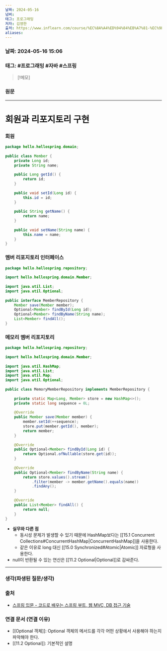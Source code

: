 ```yaml
---
날짜: 2024-05-16
넘버: 
태그: 프로그래밍
저자: 김영한
출처: https://www.inflearn.com/course/%EC%8A%A4%ED%94%84%EB%A7%81-%EC%9E%85%EB%AC%B8-%EC%8A%A4%ED%94%84%EB%A7%81%EB%B6%80%ED%8A%B8
aliases:
---
```

### 날짜:  2024-05-16 15:06

### 태그: #프로그래밍 #자바 #스프링

>[!메모]
>

### 원문
---
# 회원과 리포지토리 구현
### 회원
```java
package hello.hellospring.domain;  
  
public class Member {  
	private Long id;  
	private String name;  
	  
	public Long getId() {  
		return id;  
	}  
	  
	public void setId(Long id) {  
		this.id = id;  
	}  
	  
	public String getName() {  
		return name;  
	}  
	  
	public void setName(String name) {  
		this.name = name;  
	}  
}
```
### 멤버 리포지토리 인터페이스
```java
package hello.hellospring.repository;  
  
import hello.hellospring.domain.Member;  
  
import java.util.List;  
import java.util.Optional;  
  
public interface MemberRepository {  
	Member save(Member member);  
	Optional<Member> findById(Long id);  
	Optional<Member> findByName(String name);  
	List<Member> findAll();  
}
```
### 메모리 멤버 리포지토리
```java hl:12,13
package hello.hellospring.repository;  
  
import hello.hellospring.domain.Member;  
  
import java.util.HashMap;  
import java.util.List;  
import java.util.Map;  
import java.util.Optional;  
  
public class MemoryMemberRepository implements MemberRepository {  
	  
	private static Map<Long, Member> store = new HashMap<>();  
	private static long sequence = 0L;  
	  
	@Override  
	public Member save(Member member) {  
		member.setId(++sequence);  
		store.put(member.getId(), member);  
		return member;
	}  
	  
	@Override  
	public Optional<Member> findById(Long id) {  
		return Optional.ofNullable(store.get(id));
	}  
	  
	@Override  
	public Optional<Member> findByName(String name) {  
		return store.values().stream()  
			.filter(member -> member.getName().equals(name))
			.findAny();
	}
	  
	@Override  
	public List<Member> findAll() {  
		return null;  
	}  
}
```
- **실무와 다른 점**
	- 동시성 문제가 발생할 수 있기 때문에 HashMap보다는 [[15.1 Concurrent Collections#ConcurrentHashMap|ConcurrentHashMap]]을 사용한다.
	- 같은 이유로 long 대신 [[15.0 Synchronized#Atomic|Atomic]] 자료형을 사용한다.
- null이 반환될 수 있는 연산은 [[11.2 Optional|Optional]]로 감싸준다.
---
### 생각(파생된 질문/생각)

### 출처
- [스프링 입문 - 코드로 배우는 스프링 부트, 웹 MVC, DB 접근 기술](https://www.inflearn.com/course/%EC%8A%A4%ED%94%84%EB%A7%81-%EC%9E%85%EB%AC%B8-%EC%8A%A4%ED%94%84%EB%A7%81%EB%B6%80%ED%8A%B8)

### 연결 문서 (연결 이유)
- [[Optional 객체]]: Optional 객체의 메서드를 각각 어떤 상황에서 사용해야 하는지 파악해야 한다.
- [[11.2 Optional]]: 기본적인 설명
